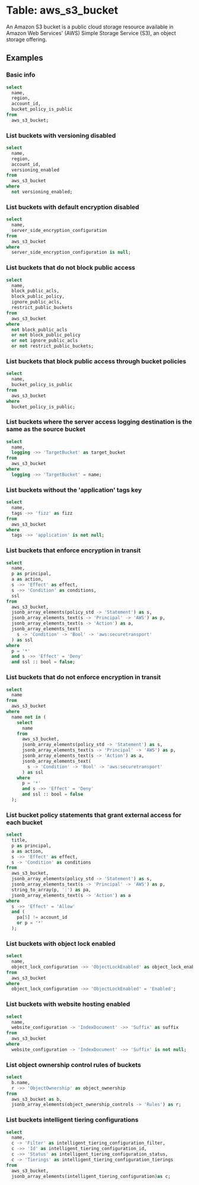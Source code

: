 # Table: aws_s3_bucket

An Amazon S3 bucket is a public cloud storage resource available in Amazon Web Services' (AWS) Simple Storage Service (S3), an object storage offering.

## Examples

### Basic info

```sql
select
  name,
  region,
  account_id,
  bucket_policy_is_public
from
  aws_s3_bucket;
```

### List buckets with versioning disabled

```sql
select
  name,
  region,
  account_id,
  versioning_enabled
from
  aws_s3_bucket
where
  not versioning_enabled;
```

### List buckets with default encryption disabled

```sql
select
  name,
  server_side_encryption_configuration
from
  aws_s3_bucket
where
  server_side_encryption_configuration is null;
```

### List buckets that do not block public access

```sql
select
  name,
  block_public_acls,
  block_public_policy,
  ignore_public_acls,
  restrict_public_buckets
from
  aws_s3_bucket
where
  not block_public_acls
  or not block_public_policy
  or not ignore_public_acls
  or not restrict_public_buckets;
```

### List buckets that block public access through bucket policies

```sql
select
  name,
  bucket_policy_is_public
from
  aws_s3_bucket
where
  bucket_policy_is_public;
```

### List buckets where the server access logging destination is the same as the source bucket

```sql
select
  name,
  logging ->> 'TargetBucket' as target_bucket
from
  aws_s3_bucket
where
  logging ->> 'TargetBucket' = name;
```

### List buckets without the 'application' tags key

```sql
select
  name,
  tags ->> 'fizz' as fizz
from
  aws_s3_bucket
where
  tags ->> 'application' is not null;
```

### List buckets that enforce encryption in transit

```sql
select
  name,
  p as principal,
  a as action,
  s ->> 'Effect' as effect,
  s ->> 'Condition' as conditions,
  ssl
from
  aws_s3_bucket,
  jsonb_array_elements(policy_std -> 'Statement') as s,
  jsonb_array_elements_text(s -> 'Principal' -> 'AWS') as p,
  jsonb_array_elements_text(s -> 'Action') as a,
  jsonb_array_elements_text(
    s -> 'Condition' -> 'Bool' -> 'aws:securetransport'
  ) as ssl
where
  p = '*'
  and s ->> 'Effect' = 'Deny'
  and ssl :: bool = false;
```

### List buckets that do not enforce encryption in transit

```sql
select
  name
from
  aws_s3_bucket
where
  name not in (
    select
      name
    from
      aws_s3_bucket,
      jsonb_array_elements(policy_std -> 'Statement') as s,
      jsonb_array_elements_text(s -> 'Principal' -> 'AWS') as p,
      jsonb_array_elements_text(s -> 'Action') as a,
      jsonb_array_elements_text(
        s -> 'Condition' -> 'Bool' -> 'aws:securetransport'
      ) as ssl
    where
      p = '*'
      and s ->> 'Effect' = 'Deny'
      and ssl :: bool = false
  );
```

### List bucket policy statements that grant external access for each bucket

```sql
select
  title,
  p as principal,
  a as action,
  s ->> 'Effect' as effect,
  s -> 'Condition' as conditions
from
  aws_s3_bucket,
  jsonb_array_elements(policy_std -> 'Statement') as s,
  jsonb_array_elements_text(s -> 'Principal' -> 'AWS') as p,
  string_to_array(p, ':') as pa,
  jsonb_array_elements_text(s -> 'Action') as a
where
  s ->> 'Effect' = 'Allow'
  and (
    pa[5] != account_id
    or p = '*'
  );
```

### List buckets with object lock enabled

```sql
select
  name,
  object_lock_configuration ->> 'ObjectLockEnabled' as object_lock_enabled
from
  aws_s3_bucket
where
  object_lock_configuration ->> 'ObjectLockEnabled' = 'Enabled';
```

### List buckets with website hosting enabled

```sql
select
  name,
  website_configuration -> 'IndexDocument' ->> 'Suffix' as suffix
from
  aws_s3_bucket
where
  website_configuration -> 'IndexDocument' ->> 'Suffix' is not null;
```

### List object ownership control rules of buckets

```sql
select
  b.name,
  r ->> 'ObjectOwnership' as object_ownership
from
  aws_s3_bucket as b,
  jsonb_array_elements(object_ownership_controls -> 'Rules') as r;
```

### List buckets intelligent tiering configurations

```sql
select
  name,
  c -> 'Filter' as intelligent_tiering_configuration_filter,
  c ->> 'Id' as intelligent_tiering_configuration_id,
  c ->> 'Status' as intelligent_tiering_configuration_status,
  c -> 'Tierings' as intelligent_tiering_configuration_tierings
from
  aws_s3_bucket,
  jsonb_array_elements(intelligent_tiering_configuration)as c;
```
